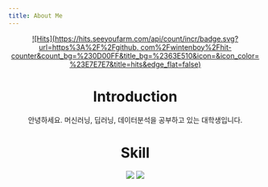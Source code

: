 ```yaml
---
title: About Me
---
```

<div align=center>

[![Hits](https://hits.seeyoufarm.com/api/count/incr/badge.svg?url=https%3A%2F%2Fgithub.
com%2Fwintenboy%2Fhit-counter&count_bg=%230D00FF&title_bg=%2363E510&icon=&icon_color=%23E7E7E7&title=hits&edge_flat=false)](https://hits.seeyoufarm.com)



# Introduction 
안녕하세요. 머신러닝, 딥러닝, 데이터분석을 공부하고 있는 대학생입니다.
# Skill
<img src="https://img.shields.io/badge/Python-3776AB?style=flat&logo=Python&logoColor=white"/>
<img src="https://img.shields.io/badge/R-276DC3?style=flat&logo=R&logoColor=white"/>

</div>
